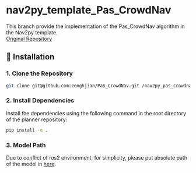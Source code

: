 # nav2py_template_Pas_CrowdNav

This branch provide the implementation of the Pas_CrowdNav algorithm in the Nav2py template.  
[Original Repository](https://github.com/yejimun/PaS_CrowdNav)

## 📌 Installation

### **1. Clone the Repository**
```bash
git clone git@github.com:zenghjian/PaS_CrowdNav.git /nav2py_pas_crowdnav_controller/nav2py_pas_crowdnav_controller
```

### **2. Install Dependencies**

Install the dependencies using the following command in the root directory of the planner repository:
```bash
pip install -e .
```

### **3. Model Path**

Due to conflict of ros2 environment, for simplicity, please put absolute path of the model in [here](https://github.com/zenghjian/Nav2_PaS_CrowdNav/blob/humble/nav2py_pas_crowdnav_controller/nav2py_pas_crowdnav_controller/__main__.py#L35).